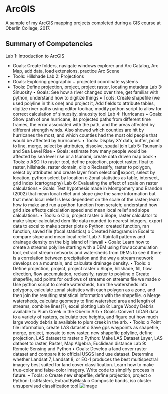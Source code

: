 # ArcGIS
A sample of my ArcGIS mapping projects completed during a GIS course at Oberlin College, 2017.

## Summary of Competencies
Lab 1: Introduction to ArcGIS
+ Goals: Create folders, navigate windows explorer and Arc Catalog, Arc Map, add data, load extensions, practice Arc Scene
+ Tools: Hillshade
Lab 2: Projections
+ Goals: Exploring geographic + projected coordinate systems
+ Tools: Define projection, project, project raster, locating metadata
Lab 3: Sinuosity
  •	Goals: See how a river changed over time, get familiar with python, understand how to digitize things
  •	Tools: Create shapefile (we used polyline in this one) and project it, Add fields to attribute tables, digitize river paths using editor toolbar, modify python script to allow for correct calculation of sinuosity, sinuosity tool
Lab 4: Hurricanes
  •	Goals: Show path of one hurricane, its projected paths from different time frames, the error associated with the path, and the areas affected by different strength winds. Also showed which counties are hit by hurricanes the most, and which counties had the most old people that would be affected by hurricanes. 
  •	Tools: Display XY data, buffer, point to line, merge, select by attributes, dissolve, spatial join
Lab 5: Tsunamis and Sea Level Rise
  •	Goals: estimate how many people would be affected by sea level rise or a tsunami, create data driven map book
  •	Tools: 
    o	ASCII to raster tool, define projection, project raster, float to raster, hillshade, raster domain, clip
    o	Reclassify, raster to polygon, select by attributes and create layer from selectionexport, select by location, python select by location
    o	Zonal statistics as table, intersect, grid index (cartography)
Lab 6: Evaluating the effect of scale on raster calculations 
  •	Goals: Test hypothesis made in Montgomery and Brandon (2002) that mean local relief and slope give the same information but that mean local relief is less dependent on the scale of the raster; learn how to make and run a python function from scratch; understand how grid size effects calculation speed and mean local relief and slope calculations. 
  •	Tools:
    o	Clip, project raster
    o	Slope, raster calculator to make slope-calculated dem file data rounded to nearest integers, export data to excel to make scatter plots
    o	Python: created function, ran function, saved file (focal statistics)
    o	Created histograms in Excel to compare slope and mean local relief
Lab 7: Rainfall patterns and drainage density on the big island of Hawaii
  •	Goals: Learn how to create a streams polyline starting with a DEM using flow accumulation tool, extract stream networks and watersheds from DEMs to see if there is a correlation between precipitation and the way a stream network develops on a mountain, and calculate drainage density. 
  •	Tools: 
    o	Define projection, project, project raster
    o	Slope, hillshade, fill, flow direction, flow accumulation, reclassify, raster to polyline
    o	Create shapefile, add points for outflows of streams on streams file we made
    o	Use python script to create watersheds, turn the watersheds into polygons, calculate zonal statistics with each polygon as a zone, and then join the resulting statistical information with the shapefile. 
    o	Merge watersheds, calculate geometry to find watershed area and length of streams, combine lines(?), excel plotting
Lab 8: Large Woody Debris available to Plum Creek in the Oberlin Arb
  •	Goals: Convert LiDAR data to a variety of rasters, calculate tree heights, and figure out how much large woody debris is available to plum creek in the arb. 
  •	Tools:
    o	Point file information, create LAS dataset
    o	Save gps waypoints as shapefile, merge, project, mosaic to new raster, new shapefile polyline, define projection, LAS dataset to raster
    o	Python: Make LAS Dataset Layer, LAS dataset to raster, Raster, Map Algebra, Euclidean distance
Lab 9: Remote Sensing and Python
  •	Goals: Develop a land cover raster dataset and compare it to official USGS land use dataset. Determine whether Landsat 7, Landsat 8, or EO-1 produces the best multispectral imagery best suited for land cover classification. Learn how to make true-color and false-color imagery. Write code to simplify process in future.
  •	Tools:
    o	Create new shapefile, define projection, project
    o	Python: ListRasters, ExtractByMask
    o	Composite bands, iso cluster unsupervised classification tool
![image](https://user-images.githubusercontent.com/45399983/133863865-010ce126-4e1f-45d6-8014-4c373ad37f15.png)

